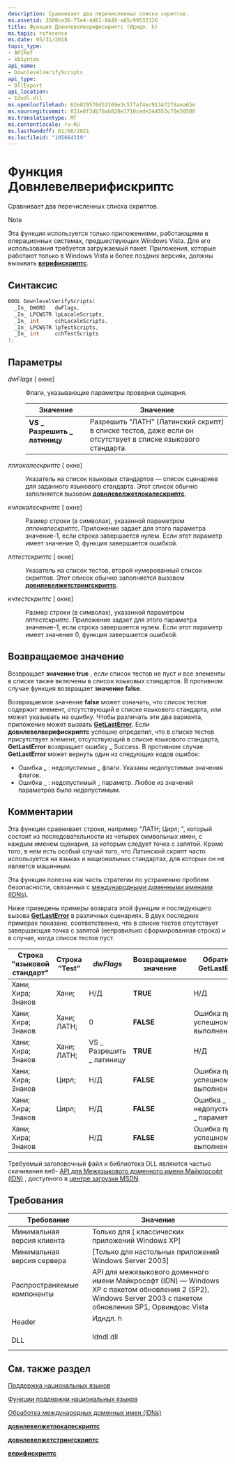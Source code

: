 ```yaml
---
description: Сравнивает два перечисленных списка скриптов.
ms.assetid: 3500ce36-75e4-4d61-8449-a65c99532326
title: Функция Довнлевелверифискриптс (Идндл. h)
ms.topic: reference
ms.date: 05/31/2018
topic_type:
- APIRef
- kbSyntax
api_name:
- DownlevelVerifyScripts
api_type:
- DllExport
api_location:
- Idndl.dll
ms.openlocfilehash: 62e029576d53109e3c57faf4ec913472f8aea65e
ms.sourcegitcommit: 831e8f3db78ab820e1710cede244553c70e50500
ms.translationtype: MT
ms.contentlocale: ru-RU
ms.lasthandoff: 01/08/2021
ms.locfileid: "105664319"
---
```

# <a name="downlevelverifyscripts-function"></a>Функция Довнлевелверифискриптс

Сравнивает два перечисленных списка скриптов.

> [!Note]  
> Эта функция используется только приложениями, работающими в операционных системах, предшествующих Windows Vista. Для его использования требуется загружаемый пакет. Приложения, которые работают только в Windows Vista и более поздних версиях, должны вызывать [**верифискриптс**](/windows/desktop/api/Winnls/nf-winnls-verifyscripts).

 

## <a name="syntax"></a>Синтаксис


```C++
BOOL DownlevelVerifyScripts(
  _In_ DWORD   dwFlags,
  _In_ LPCWSTR lpLocaleScripts,
  _In_ int     cchLocaleScripts,
  _In_ LPCWSTR lpTestScripts,
  _In_ int     cchTestScripts
);
```



## <a name="parameters"></a>Параметры

<dl> <dt>

*dwFlags* \[ окне\]
</dt> <dd>

Флаги, указывающие параметры проверки сценария.



| Значение                                                                                                                                                             | Значение                                                                                        |
|-------------------------------------------------------------------------------------------------------------------------------------------------------------------|------------------------------------------------------------------------------------------------|
| <span id="VS_ALLOW_LATIN"></span><span id="vs_allow_latin"></span><dl> <dt>**VS \_ Разрешить \_ латиницу**</dt> </dl> | Разрешить "ЛАТН" (Латинский скрипт) в списке тестов, даже если он отсутствует в списке языкового стандарта.<br/> |



 

</dd> <dt>

*лплокалескриптс* \[ окне\]
</dt> <dd>

Указатель на список языковых стандартов — список сценариев для заданного языкового стандарта. Этот список обычно заполняется вызовом [**довнлевелжетлокалескриптс**](downlevelgetlocalescripts.md).

</dd> <dt>

*кчлокалескриптс* \[ окне\]
</dt> <dd>

Размер строки (в символах), указанной параметром *лплокалескриптс*. Приложение задает для этого параметра значение-1, если строка завершается нулем. Если этот параметр имеет значение 0, функция завершается ошибкой.

</dd> <dt>

*лптестскриптс* \[ окне\]
</dt> <dd>

Указатель на список тестов, второй нумерованный список скриптов. Этот список обычно заполняется вызовом [**довнлевелжетстрингскриптс**](downlevelgetstringscripts.md).

</dd> <dt>

*кчтестскриптс* \[ окне\]
</dt> <dd>

Размер строки (в символах), указанной параметром *лптестскриптс*. Приложение задает для этого параметра значение-1, если строка завершается нулем. Если этот параметр имеет значение 0, функция завершается ошибкой.

</dd> </dl>

## <a name="return-value"></a>Возвращаемое значение

Возвращает **значение true** , если список тестов не пуст и все элементы в списке также включены в список языковых стандартов. В противном случае функция возвращает **значение false**.

Возвращаемое значение **false** может означать, что список тестов содержит элемент, отсутствующий в списке языкового стандарта, или может указывать на ошибку. Чтобы различать эти два варианта, приложение может вызвать [**GetLastError**](/windows/win32/api/errhandlingapi/nf-errhandlingapi-getlasterror). Если **довнлевелверифискриптс** успешно определил, что в списке тестов присутствует элемент, отсутствующий в списке языкового стандарта, **GetLastError** возвращает ошибку \_ Success. В противном случае **GetLastError** может вернуть один из следующих кодов ошибок:

-   Ошибка \_ : недопустимые \_ флаги. Указаны недопустимые значения флагов.
-   Ошибка \_ : недопустимый \_ параметр. Любое из значений параметров было недопустимым.

## <a name="remarks"></a>Комментарии

Эта функция сравнивает строки, например "ЛАТН; Цирл; ", который состоит из последовательности из четырех символьных имен, с каждым именем сценария, за которым следует точка с запятой. Кроме того, в нем есть особый случай того, что Латинский скрипт часто используется на языках и национальных стандартах, для которых он не является машинным.

Эта функция полезна как часть стратегии по устранению проблем безопасности, связанных с [международными доменными именами (IDNs)](handling-internationalized-domain-names--idns.md).

Ниже приведены примеры возврата этой функции и последующего вызова [**GetLastError**](/windows/win32/api/errhandlingapi/nf-errhandlingapi-getlasterror) в различных сценариях. В двух последних примерах показано, соответственно, что в списке тестов отсутствует завершающая точка с запятой (неправильно сформированная строка) и в случае, когда список тестов пуст.



| Строка "языковой стандарт" | Строка "Test" | *dwFlags*        | Возвращаемое значение | Обратная GetLastError       |
|-----------------|---------------|------------------|--------------|---------------------------|
| Хани; Хира; Знаков | Хани;         | Н/Д              | **TRUE**     | Н/Д                       |
| Хани; Хира; Знаков | Хани; ЛАТН;    | 0                | **FALSE**    | Ошибка при \_ успешном выполнении            |
| Хани; Хира; Знаков | Хани; ЛАТН;    | VS \_ Разрешить \_ латиницу | **TRUE**     | Н/Д                       |
| Хани; Хира; Знаков | Цирл;         | Н/Д              | **FALSE**    | Ошибка при \_ успешном выполнении            |
| Хани; Хира; Знаков | Цирл;         | Н/Д              | **FALSE**    | Ошибка \_ недопустимого \_ параметра |
| Хани; Хира; Знаков |               | Н/Д              | **FALSE**    | Ошибка при \_ успешном выполнении            |



 

Требуемый заголовочный файл и библиотека DLL являются частью скачивания веб- [API для Межязыкового доменного имени Майкрософт (IDN)](https://www.microsoft.com/downloads/details.aspx?FamilyID=AD6158D7-DDBA-416A-9109-07607425A815&displaylang=en) , доступного в [центре загрузки MSDN](https://www.microsoft.com/?ref=go).

## <a name="requirements"></a>Требования



| Требование | Значение |
|-------------------------------------|----------------------------------------------------------------------------------------------------------------------------------------------|
| Минимальная версия клиента<br/> | Только для \[ классических приложений Windows XP\]<br/>                                                                                                  |
| Минимальная версия сервера<br/> | \[Только для настольных приложений Windows Server 2003\]<br/>                                                                                         |
| Распространяемые компоненты<br/>          | API для межязыкового доменного имени Майкрософт (IDN) — Windows XP с пакетом обновления 2 (SP2), Windows Server 2003 с пакетом обновления SP1, Орвиндовс Vista<br/> |
| Header<br/>                   | <dl> <dt>Идндл. h</dt> </dl>                                                           |
| DLL<br/>                      | <dl> <dt>Idndl.dll</dt> </dl>                                                         |



## <a name="see-also"></a>См. также раздел

<dl> <dt>

[Поддержка национальных языков](national-language-support.md)
</dt> <dt>

[Функции поддержки национальных языков](national-language-support-functions.md)
</dt> <dt>

[Обработка международных доменных имен (IDNs)](handling-internationalized-domain-names--idns.md)
</dt> <dt>

[**довнлевелжетлокалескриптс**](downlevelgetlocalescripts.md)
</dt> <dt>

[**довнлевелжетстрингскриптс**](downlevelgetstringscripts.md)
</dt> <dt>

[**верифискриптс**](/windows/desktop/api/Winnls/nf-winnls-verifyscripts)
</dt> </dl>

 

 
